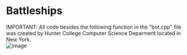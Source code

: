 # Battleships

IMPORTANT: All code besides the following function in the "bot.cpp" file was created by Hunter College Computer Science Deparment located in New York.   
![image](https://user-images.githubusercontent.com/42918033/44961326-83615680-aedd-11e8-9972-6d1c611e582f.png)

